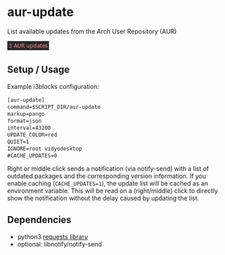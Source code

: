 # aur-update

List available updates from the Arch User Repository (AUR)

![](example.png)

## Setup / Usage

Example i3blocks configuration:

```
[aur-update]
command=$SCRIPT_DIR/aur-update
markup=pango
format=json
interval=43200
UPDATE_COLOR=red
QUIET=1
IGNORE=root vidyodesktop
#CACHE_UPDATES=0
```

Right or middle click sends a notification (via notify-send) with a list of outdated packages
and the corresponding version information.
If you enable caching (`CACHE_UPDATES=1`), the update list will be cached as an environment variable.
This will be read on a (right/middle) click to directly show the notification without the delay caused by updating the list.


## Dependencies

- python3 [requests library](http://docs.python-requests.org/en/master/)
- optional: libnotify/notify-send

